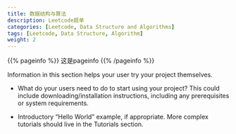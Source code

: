 ```yaml
---
title: 数据结构与算法
description: Leetcode题单
categories: [Leetcode, Data Structure and Algorithms]
tags: [Leetcode, Data Structure, Algorithm]
weight: 2
---
```


{{% pageinfo %}}
这是pageinfo
{{% /pageinfo %}}

Information in this section helps your user try your project themselves.

* What do your users need to do to start using your project? This could include downloading/installation instructions, including any prerequisites or system requirements.

* Introductory “Hello World” example, if appropriate. More complex tutorials should live in the Tutorials section.
